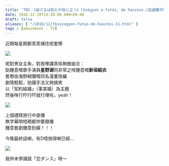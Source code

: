 ```yaml
---
title: 'TBS：《逃げるは恥だが役に立つ》(Szégyen a futás, de hasznos./逃避雖可恥但有用) '
date: 2016-12-20T19:30:00.000+08:00
draft: false
aliases: [ "/2016/12/tbsszegyen-futas-de-hasznos-11.html" ]
tags : [amusement - TV]
---
```


近期每星期都乖乖捕住呢套嘢  

![](/images/szegyenfutasdehasznos.jpg)

呢對男女主角，對我嚟講真係無敵組合：  
勁鍾意嘅歌手演員**星野源**同非常之咁鍾意嘅**新垣結衣**  
套嘢由海野綱彌嘅同名漫畫改編  
劇情輕鬆，拍攝手法又夠搞笑  
以「契約結婚」（事実婚）為主題  
然後咪行吓行吓就行埋咗，yeah！  

![](/images/szegyenfutasdehasznos1.jpg)

上個禮拜旅行中直播  
無字幕明唔晒都仲要跟播  
鍾意套劇鍾意到癲！！！  
  
今晚最終話喇，有D唔捨得喇已經...  

![](/images/szegyenfutasdehasznos2.jpg)

  
我仲未學識跳「恋ダンス」呀～
